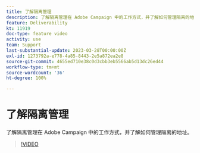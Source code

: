 ```yaml
---
title: 了解隔离管理
description: 了解隔离管理在 Adobe Campaign 中的工作方式，并了解如何管理隔离的地址。
feature: Deliverability
kt: 11919
doc-type: feature video
activity: use
team: Support
last-substantial-update: 2023-03-28T00:00:00Z
exl-id: 1273792a-e778-4a85-8443-2e5a872ea2e8
source-git-commit: 4655ed710e38c0d3cbb3eb5566ab5d13dc26ed44
workflow-type: tm+mt
source-wordcount: '36'
ht-degree: 100%

---
```


# 了解隔离管理

了解隔离管理在 Adobe Campaign 中的工作方式，并了解如何管理隔离的地址。

>[!VIDEO](https://video.tv.adobe.com/v/3415818?quality=12&learn=on)
